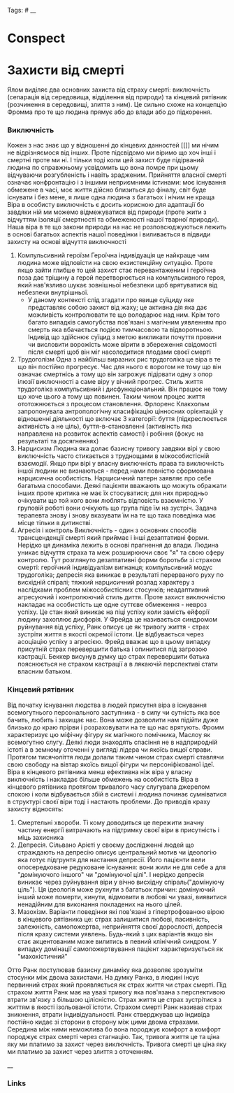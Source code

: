 Tags: #
__
# Conspect

# Захисти від смерті

Ялом виділяє два основних захиста від страху смерті: виключність (сепарація від середовища, відділення від природи) та кінцевий рятівник (розчинення в середовищі, злиття з ним). Це сильно схоже на концепцію Фромма про те що людина прямує або до влади або до підкорення.

### Виключність

Кожен з нас знає що у відношенні до кінцевих данностей [[]] ми нічим не відрізняємося від інших. Проте підсвідомо ми віримо що хоч інші і смертні проте ми ні. І тільки тоді коли цей захист буде підірваний людина по справжньому усвідомить що вона помре при цьому відчуваючи розгубленість і навіть зрадженим.
Прийняття власної смерті означає конфронтацію і з іншими неприємними істинами: моє існування обмежене в часі, моє життя дійсно близиться до фіналу, світ буде існувати і без мене, я лише одна людина з багатьох і нічим не краща
Віра в особисту виключність є досить корисною для адаптації бо завдяки ній ми можемо відмежуватися від природи (проте жити з відчуттям ізоляції смертності та обмеженості нашої тварної природи). Наша віра в те що закони природи на нас не розповсюджуються лежить в основі багатьох аспектів нашої поведінки і виливається в підвиди захисту на основі відчуття виключності

1. Компульсивний героїзм
	Героїчна індивідуація це найкраще чим людина може відповісти на свою екзистенційну ситуацію. Проте якщо зайти глибше то цей захист стає перевантаженим і героїчна поза дає тріщину а герой перетворюється на компульсивного героя, який нав'язливо шукає зовнішньої небезпеки щоб врятуватися від небезпеки внутрішньої.
	- У даному контексті слід згадати про явище суїциду яке представляє собою захист від жаху; це активна дія яка дає можливість контролювати те що володарює над ним. Крім того багато випадків самогубства пов'язані з магічним уявленням про смерть яка вбачається подією тимчасовою та відворотньою. Індивід що здійснює суїцид з метою викликати почуття провини чи висловити ворожість може вірити в збереження свідомості після смерті щоб він міг насолодитися плодами своєї смерті
2. Трудоголізм
	Одна з найбільш виразних рис трудоголіка це віра в те що він постійно прогресує. Час для нього є ворогом не тому що він означає смертнісь а тому що він загрожує підірвати одну з опор ілюзії виключності а саме віру у вічний прогрес. 
	Стиль життя трудоголіка компульсивний і дисфункціональний. Він працює не тому що хоче цього а тому що повинен. Таким чином процес життя ототожнюється з процесом становлення.
	Фрлоренс Клакхольм запропонувала антропологічну класифікацію цінносних орієнтацій у відношенні діяльності що включає 3 категорії: буття (підкреслюється активність а не ціль), буття-в-становленні (активінсть яка направлена на розвиток аспектів самості) і робіння (фокус на результаті та досягненнях)
3. Нарцисизм
	Людина яка долає базисну тривогу завдяки вірі у свою виключність часто стикається з труднощами в міжособистісній взаємодії. Якщо при вірі у власну виключність права та виключність іншої людини не визнаються - перед нами повністю сформована нарцисична особистість.
	Нарцисичний патерн заявляє про себе багатьма способами. Деякі пацієнти вважають що можуть ображати інших проте критика не має їх стосуватися; для них природньо очікувати що той кого вони люблять відповість взаємністю. У груповій роботі вони очікують що група піде їм на зустріч. Задача терапевта знову і знову вказувати їм на те що така поведінка має місце тільки в дитинстві.
4. Агресія і контроль
	Виключність - один з основних способів трансценденції смерті який приймає і інші дезаптативні форми. Нерідко ця динаміка лежить в основі прагнення до влади. Людина уникає відчуття страха та меж розширюючи своє "я" та свою сферу контролю.
Тут розглянуто дезаптативні форми боротьби зі страхом смерті: героїчний індивідуалізм вигнанця; компульсивний модус трудоголіка; депресія яка виникає в результаті перерваного руху по висхідній спіралі; тяжкий нарцисичний розлад характеру з наслідками проблем міжособистісних стосунків; неадаптивний агресуючий і контролюючий стиль диття. Проте захист виключністю накладає на особистість ще одне суттєве обмеження - невроз успіху. Це стан який виникає на піці успіху коли замість ейфорії людину захоплює дисфорія. У Фрейда це називається синдромом руйнування від успіху, Ранк описує це як тривогу життя - страх зустріти життя в якості окремої істоти. Це відбувається через асоціацію успіху з агресією. Фрейд вважає що в цьому випадку присутній страх перевершити батька і опинитися під загрозою кастрації. Беккер висунув думку що страх перевершити батька пояснюється не страхом кастрації а в лякаючій перспективі стати власним батьком.

### Кінцевий рятівник

Від початку існування людства в людей присутня віра в існування всемогутнього персонального заступника - в силу чи сутність яка все бачить, любить і захищає нас. Вона може дозволити нам підійти дуже близько до краю прірви і розраховувати на те що нас врятують. Фромм характеризує цю міфічну фігуру як магічного помічника, Маслоу як всемогутню слугу. 
Деякі люди знаходять спасіння не в надприродній істоті а в земному оточенні у вигляді лідера чи якоїсь вищої справи. Протягом тисячоліття люди долали таким чином страх смерті ставлячи свою свободу на вівтар якоїсь вищої фігури чи персоніфікованої ідеї.
Віра в кінцевого рятівника менш ефективна ніж віра у власну виключність і накладає більше обмежень на особистість
Віра в кінцевого рятівника протягом тривалого часу слугувала джерелом спокою і коли відбувається збій в системі і людина починає сумніватися в структурі своєї віри тоді і настають проблеми. До приводів краху захисту відносять:
1. Смертельні хвороби. Ті кому доводиться це пережити значну частину енергії витрачають на підтримку своєї віри в присутність і міць захисника
2. Депресія. Сільвано Арієті у своєму дослідженні людей що страждають на депресію описує центральний мотив чи ідеологію яка готує підгрунтя для настання депресії. Його пацієнти вели опосередковане редуковане існування: вони жили не для себе а для "домінуючого іншого" чи "домінуючої цілі". І нерідко депресія виникає через руйнування віри у вічно висхідну спіраль("домінуючу ціль"). Ця ідеологія може рухнути з багатьох причин: домінуючий інший може померти, кинути, відмовити в любові чи увазі, виявитися ненадійним для виконання покладених на нього цілей.
3. Мазохізм. Варіанти поведінки які пов'язані з гіпертрофованою вірою в кінцевого рятівника це: страх залишитися любові, пасивність, залежність, самопожертва, неприйняття своєї дорослості, депресія після краху системи уявлень. Будь-який з цих варіантів якщо він стає акцентованим може вилитись в певний клінічний синдром. У випадку домінації самопожертвування пацієнт характеризується як "махохістичний"

Отто Ранк постулював базисну динаміку яка дозволяє зрозуміти стосунки між двома захистами. На думку Ранка, в людині інсує первинний страх який проявляється як страх життя чи страх смерті. Під страхом життя Ранк має на увазі тривогу яка пов'язана з перспективою втрати зв'язку з більшою цілісністю. Страх життя це страх зустрітися з життям в якості ізольованої істоти. Страхом смерті Ранк називав страх зникнення, втрати індивідуальності. Ранк стверджував що індивіда постійно кидає зі сторони в сторону між цими двома страхами. Середина між ними неможлива бо вона породжує комфорт а комфорт породжує страх смерті через стагнацію.
Так, тривога життя це та ціна яку ми платимо за захист через виключність. Тривога смерті це ціна яку ми платимо за захист через злиття з оточенням.

__
### Links
